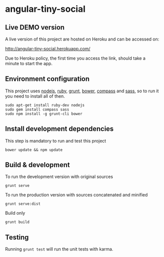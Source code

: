 # angular-tiny-social

## Live DEMO version 
A live version of this project are hosted on Heroku and can be accessed on:

http://angular-tiny-social.herokuapp.com/

Due to Heroku policy, the first time you access the link, should take a minute to start the app. 


## Environment configuration
This project uses [nodejs][1], [ruby][2], [grunt][3], [bower][4], [compass][5] and [sass][6], so to run it you need to install all of then.

```shell
sudo apt-get install ruby-dev nodejs
sudo gem install compass sass
sudo npm install -g grunt-cli bower
```

## Install development dependencies
This step is mandatory to run and test this project
```shell
bower update && npm update
```

## Build & development

To run the development version with original sources 
```shell
grunt serve
```

To run the production version with sources concatenated and minified
```shell
grunt serve:dist
```

Build only
```shell
grunt build
```



## Testing

Running `grunt test` will run the unit tests with karma.




[0]: https://www.heroku.com/ 
[1]: https://nodejs.org/
[2]: https://www.ruby-lang.org/pt/
[3]: http://gruntjs.com/getting-started
[4]: http://bower.io/#install-bower
[5]: http://compass-style.org/install/
[6]: http://sass-lang.com/install
[7]: http://angular-tiny-social.herokuapp.com/
